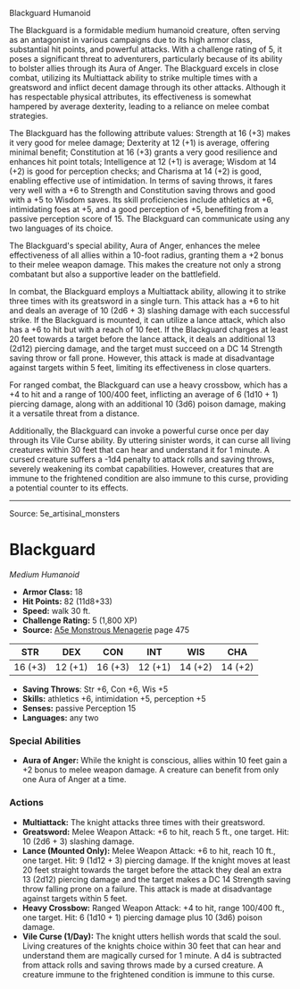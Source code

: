 <MonsterName/>Blackguard</MonsterName>
<CreatureType/>Humanoid</CreatureType>

<summary>The Blackguard is a formidable medium humanoid creature, often serving as an antagonist in various campaigns due to its high armor class, substantial hit points, and powerful attacks. With a challenge rating of 5, it poses a significant threat to adventurers, particularly because of its ability to bolster allies through its Aura of Anger. The Blackguard excels in close combat, utilizing its Multiattack ability to strike multiple times with a greatsword and inflict decent damage through its other attacks. Although it has respectable physical attributes, its effectiveness is somewhat hampered by average dexterity, leading to a reliance on melee combat strategies.</summary>

<detail>

The Blackguard has the following attribute values: Strength at 16 (+3) makes it very good for melee damage; Dexterity at 12 (+1) is average, offering minimal benefit; Constitution at 16 (+3) grants a very good resilience and enhances hit point totals; Intelligence at 12 (+1) is average; Wisdom at 14 (+2) is good for perception checks; and Charisma at 14 (+2) is good, enabling effective use of intimidation. In terms of saving throws, it fares very well with a +6 to Strength and Constitution saving throws and good with a +5 to Wisdom saves. Its skill proficiencies include athletics at +6, intimidating foes at +5, and a good perception of +5, benefiting from a passive perception score of 15. The Blackguard can communicate using any two languages of its choice.

The Blackguard's special ability, Aura of Anger, enhances the melee effectiveness of all allies within a 10-foot radius, granting them a +2 bonus to their melee weapon damage. This makes the creature not only a strong combatant but also a supportive leader on the battlefield.

In combat, the Blackguard employs a Multiattack ability, allowing it to strike three times with its greatsword in a single turn. This attack has a +6 to hit and deals an average of 10 (2d6 + 3) slashing damage with each successful strike. If the Blackguard is mounted, it can utilize a lance attack, which also has a +6 to hit but with a reach of 10 feet. If the Blackguard charges at least 20 feet towards a target before the lance attack, it deals an additional 13 (2d12) piercing damage, and the target must succeed on a DC 14 Strength saving throw or fall prone. However, this attack is made at disadvantage against targets within 5 feet, limiting its effectiveness in close quarters.

For ranged combat, the Blackguard can use a heavy crossbow, which has a +4 to hit and a range of 100/400 feet, inflicting an average of 6 (1d10 + 1) piercing damage, along with an additional 10 (3d6) poison damage, making it a versatile threat from a distance.

Additionally, the Blackguard can invoke a powerful curse once per day through its Vile Curse ability. By uttering sinister words, it can curse all living creatures within 30 feet that can hear and understand it for 1 minute. A cursed creature suffers a -1d4 penalty to attack rolls and saving throws, severely weakening its combat capabilities. However, creatures that are immune to the frightened condition are also immune to this curse, providing a potential counter to its effects.</detail>



---

Source: 5e_artisinal_monsters

# Blackguard

*Medium* *Humanoid*

- **Armor Class:** 18
- **Hit Points:** 82 (11d8+33)
- **Speed:** walk 30 ft.
- **Challenge Rating:** 5 (1,800 XP)
- **Source:** [A5e Monstrous Menagerie](https://enpublishingrpg.com/products/level-up-monstrous-menagerie-a5e) page 475

| STR | DEX | CON | INT | WIS | CHA |
| --- | --- | --- | --- | --- | --- |
| 16 (+3) | 12 (+1) | 16 (+3) | 12 (+1) | 14 (+2) | 14 (+2) |

- **Saving Throws**: Str +6, Con +6, Wis +5
- **Skills:** athletics +6, intimidation +5, perception +5
- **Senses:** passive Perception 15
- **Languages:** any two

### Special Abilities

- **Aura of Anger:** While the knight is conscious, allies within 10 feet gain a +2 bonus to melee weapon damage. A creature can benefit from only one Aura of Anger at a time.

### Actions

- **Multiattack:** The knight attacks three times with their greatsword.
- **Greatsword:** Melee Weapon Attack: +6 to hit, reach 5 ft., one target. Hit: 10 (2d6 + 3) slashing damage.
- **Lance (Mounted Only):** Melee Weapon Attack: +6 to hit, reach 10 ft., one target. Hit: 9 (1d12 + 3) piercing damage. If the knight moves at least 20 feet straight towards the target before the attack  they deal an extra 13 (2d12) piercing damage  and the target makes a DC 14 Strength saving throw  falling prone on a failure. This attack is made at disadvantage against targets within 5 feet.
- **Heavy Crossbow:** Ranged Weapon Attack: +4 to hit, range 100/400 ft., one target. Hit: 6 (1d10 + 1) piercing damage plus 10 (3d6) poison damage.
- **Vile Curse (1/Day):** The knight utters hellish words that scald the soul. Living creatures of the knights choice within 30 feet that can hear and understand them are magically cursed for 1 minute. A d4 is subtracted from attack rolls and saving throws made by a cursed creature. A creature immune to the frightened condition is immune to this curse.




